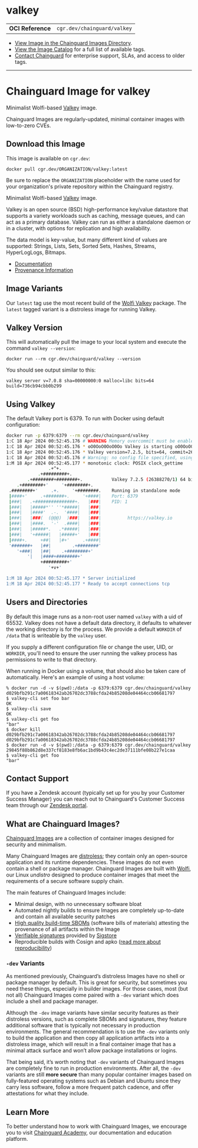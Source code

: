 <!--monopod:start-->
# valkey
| | |
| - | - |
| **OCI Reference** | `cgr.dev/chainguard/valkey` |


* [View Image in the Chainguard Images Directory](https://images.chainguard.dev/directory/image/valkey/overview).
* [View the Image Catalog](https://console.chainguard.dev/images/catalog) for a full list of available tags.
* [Contact Chainguard](https://www.chainguard.dev/chainguard-images) for enterprise support, SLAs, and access to older tags.

---
<!--monopod:end-->

<!--overview:start-->
# Chainguard Image for valkey

Minimalist Wolfi-based [Valkey](https://github.com/valkey-io/valkey) image.

Chainguard Images are regularly-updated, minimal container images with low-to-zero CVEs.
<!--overview:end-->

<!--getting:start-->
## Download this Image
This image is available on `cgr.dev`:

```
docker pull cgr.dev/ORGANIZATION/valkey:latest
```

Be sure to replace the `ORGANIZATION` placeholder with the name used for your organization's private repository within the Chainguard registry.
<!--getting:end-->

<!--body:start-->
Minimalist Wolfi-based [Valkey](https://github.com/valkey-io/valkey) image.

Valkey is an open source (BSD) high-performance key/value datastore that supports a variety workloads such as caching, message queues, and can act as a primary database. Valkey can run as either a standalone daemon or in a cluster, with options for replication and high availability.

The data model is key-value, but many different kind of values are supported: Strings, Lists, Sets, Sorted Sets, Hashes, Streams, HyperLogLogs, Bitmaps.

- [Documentation](https://edu.chainguard.dev/chainguard/chainguard-images/reference/valkey)
- [Provenance Information](https://edu.chainguard.dev/chainguard/chainguard-images/reference/valkey/provenance_info/)

## Image Variants

Our `latest` tag use the most recent build of the [Wolfi Valkey](https://github.com/wolfi-dev/os/blob/main/valkey.yaml) package.
The `latest` tagged variant is a distroless image for running Valkey.

## Valkey Version
This will automatically pull the image to your local system and execute the command `valkey --version`:

```shell
docker run --rm cgr.dev/chainguard/valkey --version
```

You should see output similar to this:

```
valkey server v=7.0.8 sha=00000000:0 malloc=libc bits=64 build=736cb94cbb0b299
```

## Using Valkey

The default Valkey port is 6379.
To run with Docker using default configuration:

```sh
docker run -p 6379:6379 --rm cgr.dev/chainguard/valkey
1:C 18 Apr 2024 00:52:45.176 # WARNING Memory overcommit must be enabled! Without it, a background save or replication may fail under low memory condition. To fix this issue add 'vm.overcommit_memory = 1' to /etc/sysctl.conf and then reboot or run the command 'sysctl vm.overcommit_memory=1' for this to take effect.
1:C 18 Apr 2024 00:52:45.176 * oO0OoO0OoO0Oo Valkey is starting oO0OoO0OoO0Oo
1:C 18 Apr 2024 00:52:45.176 * Valkey version=7.2.5, bits=64, commit=26388270, modified=1, pid=1, just started
1:C 18 Apr 2024 00:52:45.176 # Warning: no config file specified, using the default config. In order to specify a config file use /usr/bin/valkey-server /path/to/valkey.conf
1:M 18 Apr 2024 00:52:45.177 * monotonic clock: POSIX clock_gettime
                .+^+.                                                
            .+#########+.                                            
        .+########+########+.           Valkey 7.2.5 (26388270/1) 64 bit
    .+########+'     '+########+.                                    
 .########+'     .+.     '+########.    Running in standalone mode
 |####+'     .+#######+.     '+####|    Port: 6379
 |###|   .+###############+.   |###|    PID: 1                     
 |###|   |#####*'' ''*#####|   |###|                                 
 |###|   |####'  .-.  '####|   |###|                                 
 |###|   |###(  (@@@)  )###|   |###|          https://valkey.io      
 |###|   |####.  '-'  .####|   |###|                                 
 |###|   |#####*.   .*#####|   |###|                                 
 |###|   '+#####|   |#####+'   |###|                                 
 |####+.     +##|   |#+'     .+####|                                 
 '#######+   |##|        .+########'                                 
    '+###|   |##|    .+########+'                                    
        '|   |####+########+'                                        
             +#########+'                                            
                '+v+'                                                

1:M 18 Apr 2024 00:52:45.177 * Server initialized
1:M 18 Apr 2024 00:52:45.177 * Ready to accept connections tcp
```

## Users and Directories

By default this image runs as a non-root user named `valkey` with a uid of 65532.
Valkey does not have a default data directory, it defaults to whatever the working directory is for the process.
We provide a default `WORKDIR` of `/data` that is writeable by the `valkey` user.

If you supply a different configuration file or change the user, UID, or `WORKDIR`, you'll need to ensure the user running the valkey process has permissions to write to that directory.

When running in Docker using a volume, that should also be taken care of automatically.
Here's an example of using a host volume:

```
% docker run -d -v $(pwd):/data -p 6379:6379 cgr.dev/chainguard/valkey
d029bfb291c7a00618342ab26702dc3788cfda24b85208de04464ccb06681797
$ valkey-cli set foo bar
OK
$ valkey-cli save
OK
$ valkey-cli get foo
"bar"
$ docker kill d029bfb291c7a00618342ab26702dc3788cfda24b85208de04464ccb06681797
d029bfb291c7a00618342ab26702dc3788cfda24b85208de04464ccb06681797
$ docker run -d -v $(pwd):/data -p 6379:6379 cgr.dev/chainguard/valkey
29845f88b862d8e337cf8183e8fb6ac1bd9b43c4ec2de37111bfe08b227e1caa
$ valkey-cli get foo
"bar"
```
<!--body:end-->

## Contact Support

If you have a Zendesk account (typically set up for you by your Customer Success Manager) you can reach out to Chainguard's Customer Success team through our [Zendesk portal](https://support.chainguard.dev/hc/en-us).

## What are Chainguard Images?

[Chainguard Images](https://www.chainguard.dev/chainguard-images?utm_source=readmes) are a collection of container images designed for security and minimalism.

Many Chainguard Images are [distroless](https://edu.chainguard.dev/chainguard/chainguard-images/getting-started-distroless/); they contain only an open-source application and its runtime dependencies. These images do not even contain a shell or package manager. Chainguard Images are built with [Wolfi](https://edu.chainguard.dev/open-source/wolfi/overview), our Linux _undistro_ designed to produce container images that meet the requirements of a secure software supply chain.

The main features of Chainguard Images include:

* Minimal design, with no unnecessary software bloat
* Automated nightly builds to ensure Images are completely up-to-date and contain all available security patches
* [High quality build-time SBOMs](https://edu.chainguard.dev/chainguard/chainguard-images/working-with-images/retrieve-image-sboms/) (software bills of materials) attesting the provenance of all artifacts within the Image
* [Verifiable signatures](https://edu.chainguard.dev/chainguard/chainguard-images/working-with-images/retrieve-image-sboms/) provided by [Sigstore](https://edu.chainguard.dev/open-source/sigstore/cosign/an-introduction-to-cosign/)
* Reproducible builds with Cosign and apko ([read more about reproducibility](https://www.chainguard.dev/unchained/reproducing-chainguards-reproducible-image-builds))

### `-dev` Variants

As mentioned previously, Chainguard’s distroless Images have no shell or package manager by default. This is great for security, but sometimes you need these things, especially in builder images. For those cases, most (but not all) Chainguard Images come paired with a `-dev` variant which does include a shell and package manager.

Although the `-dev` image variants have similar security features as their distroless versions, such as complete SBOMs and signatures, they feature additional software that is typically not necessary in production environments. The general recommendation is to use the `-dev` variants only to build the application and then copy all application artifacts into a distroless image, which will result in a final container image that has a minimal attack surface and won’t allow package installations or logins.

That being said, it’s worth noting that `-dev` variants of Chainguard Images are completely fine to run in production environments. After all, the `-dev` variants are still **more secure** than many popular container images based on fully-featured operating systems such as Debian and Ubuntu since they carry less software, follow a more frequent patch cadence, and offer attestations for what they include.

## Learn More

To better understand how to work with Chainguard Images, we encourage you to visit [Chainguard Academy](https://edu.chainguard.dev/), our documentation and education platform.